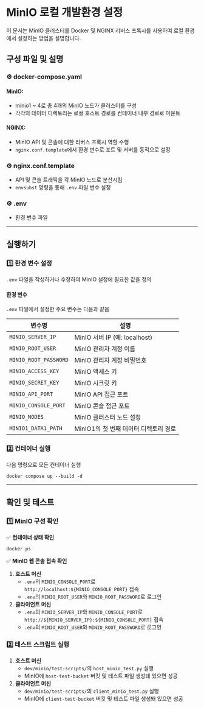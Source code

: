 # MinIO 로컬 개발환경 설정

이 문서는 MinIO 클러스터를 Docker 및 NGINX 리버스 프록시를 사용하여 로컬 환경에서 설정하는 방법을 설명합니다.

## 구성 파일 및 설명

### ⚙️ docker-compose.yaml
#### MinIO:
  - minio1 ~ 4로 총 4개의 MinIO 노드가 클러스터를 구성
  - 각각의 데이터 디렉토리는 로컬 호스트 경로를 컨테이너 내부 경로로 마운트
#### NGINX:
  - MinIO API 및 콘솔에 대한 리버스 프록시 역할 수행
  - `nginx.conf.template`에서 환경 변수로 포트 및 서버를 동적으로 설정

### ⚙️ nginx.conf.template
  - API 및 콘솔 트래픽을 각 MinIO 노드로 분산시킴
  - `envsubst` 명령을 통해 `.env` 파일 변수 설정

### ⚙️ .env
  - 환경 변수 파일

---

## 실행하기

### 1️⃣ 환경 변수 설정

`.env` 파일을 작성하거나 수정하여 MinIO 설정에 필요한 값을 정의

#### 환경 변수

`.env` 파일에서 설정한 주요 변수는 다음과 같음

| 변수명                 | 설명
|------------------------|----------------------------------------
| `MINIO_SERVER_IP`      | MinIO 서버 IP (예: localhost)
| `MINIO_ROOT_USER`      | MinIO 관리자 계정 이름
| `MINIO_ROOT_PASSWORD`  | MinIO 관리자 계정 비밀번호
| `MINIO_ACCESS_KEY`      | MinIO 액세스 키
| `MINIO_SECRET_KEY`  | MinIO 시크릿 키
| `MINIO_API_PORT`       | MinIO API 접근 포트
| `MINIO_CONSOLE_PORT`   | MinIO 콘솔 접근 포트
| `MINIO_NODES`          | MinIO 클러스터 노드 설정
| `MINIO1_DATA1_PATH`    | MinIO1의 첫 번째 데이터 디렉토리 경로

### 2️⃣ 컨테이너 실행

다음 명령으로 모든 컨테이너 실행

```
docker compose up --build -d
```

---

## 확인 및 테스트

### 1️⃣ MinIO 구성 확인

✅ **컨테이너 상태 확인**
```
docker ps
```

✅ **MinIO 웹 콘솔 접속 확인**
1. **호스트 머신**
    - `.env`의 `MINIO_CONSOLE_PORT`로 `http://localhost:${MINIO_CONSOLE_PORT}` 접속
    - `.env`의 `MINIO_ROOT_USER`와 `MINIO_ROOT_PASSWORD`로 로그인
2. **클라이언트 머신**
    - `.env`의 `MINIO_SERVER_IP`와 `MINIO_CONSOLE_PORT`로 `http://${MINIO_SERVER_IP}:${MINIO_CONSOLE_PORT}` 접속
    - `.env`의 `MINIO_ROOT_USER`와 `MINIO_ROOT_PASSWORD`로 로그인

### 2️⃣ 테스트 스크립트 실행
1. **호스트 머신**
    - `dev/minio/test-scripts/`의 `host_minio_test.py` 실행
    - MinIO에 `host-test-bucket` 버킷 및 테스트 파일 생성돼 있으면 성공
2. **클라이언트 머신**
    - `dev/minio/test-scripts/`의 `client_minio_test.py` 실행
    - MinIO에 `client-test-bucket` 버킷 및 테스트 파일 생성돼 있으면 성공

